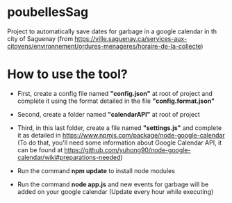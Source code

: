 # poubellesSag
Project to automatically save dates for garbage in a google calendar  in th city of Saguenay (from https://ville.saguenay.ca/services-aux-citoyens/environnement/ordures-menageres/horaire-de-la-collecte)

# How to use the tool?
- First, create a config file named **"config.json"** at root of project and complete it using the format detailed  in  the file **"config.format.json"**

- Second, create a folder named **"calendarAPI"** at  root of project

- Third, in this last folder, create a file named **"settings.js"** and complete it as detailed in https://www.npmjs.com/package/node-google-calendar
(To do that, you'll need some information about Google Calendar API, it can be found at https://github.com/yuhong90/node-google-calendar/wiki#preparations-needed)

- Run the command **npm update** to install node modules

- Run the command **node app.js** and new events for garbage will be added on your google calendar (Update every hour while executing)
